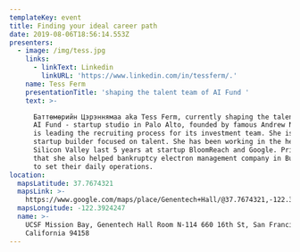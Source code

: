 ```yaml
---
templateKey: event
title: Finding your ideal career path
date: 2019-08-06T18:56:14.553Z
presenters:
  - image: /img/tess.jpg
    links:
      - linkText: Linkedin
        linkURL: 'https://www.linkedin.com/in/tessferm/.'
    name: Tess Ferm
    presentationTitle: 'shaping the talent team of AI Fund '
    text: >-

      Баттөмөрийн Цэрэннямаа aka Tess Ferm, currently shaping the talent team of
      AI Fund - startup studio in Palo Alto, founded by famous Andrew Ng. Tess
      is leading the recruiting process for its investment team. She is a
      startup builder focused on talent. She has been working in the heart of
      Silicon Valley last 5 years at startup BloomReach and Google. Prior to
      that she also helped bankruptcy electron management company in Burlingame
      to set their daily operations. 
location:
  mapsLatitude: 37.7674321
  mapsLink: >-
    https://www.google.com/maps/place/Genentech+Hall/@37.7674321,-122.3924247,15.6z/data=!4m5!3m4!1s0x808f7fcf22c08705:0xeaa83e6b468eddf1!8m2!3d37.7672548!4d-122.3923029
  mapsLongitude: -122.3924247
  name: >-
    UCSF Mission Bay, Genentech Hall Room N-114 660 16th St, San Francisco,
    California 94158
---
```


